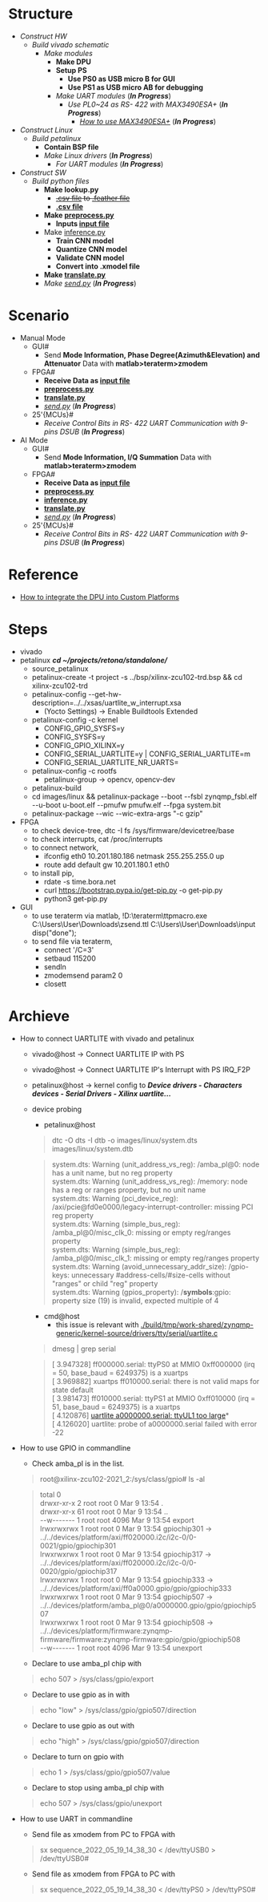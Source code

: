 # Structure
* *Construct HW*
    * *Build vivado schematic*
        * *Make modules*
            * **Make DPU**
            * **Setup PS**
                * **Use PS0 as USB micro B for GUI**
                * **Use PS1 as USB micro AB for debugging**
            * *Make UART modules* (***In Progress***)
                * *Use PL0~24 as RS- 422 with MAX3490ESA+* (***In Progress***)
                    * *[How to use MAX3490ESA+]()* (***In Progress***)
* *Construct Linux*
    * *Build petalinux*
        * **Contain BSP file**
        * *Make Linux drivers* (***In Progress***)
            * *For UART modules* (***In Progress***)
* *Construct SW*
    * *Build python files*
        * **Make lookup.py**
            * ~~[.csv file](./w_board/table.csv) to [.feather file](./w_board/table.feather)~~
            * **[.csv file](./w_board/table.csv)**
        * **Make [preprocess.py](./w_gui/preprocess.py)**
            * **Inputs [input file](./w_gui/input)**
        * Make [inference.py](./w_gui/inference.py)
            * **Train CNN model**
            * **Quantize CNN model**
            * **Validate CNN model**
            * **Convert into .xmodel file**
        * **Make [translate.py](./w_gui/translate.py)**
        * *Make [send.py](./w_gui/send.py)* (***In Progress***)
  

# Scenario
* Manual Mode
    * GUI#
        * Send **Mode Information, Phase Degree(Azimuth&Elevation) and Attenuator** Data with **matlab>teraterm>zmodem**
    * FPGA#
        * **Receive Data as [input file](./w_gui/input)**
        * **[preprocess.py](./w_gui/preprocess.py)**
        * **[translate.py](./w_gui/translate.py)**
        * *[send.py](./w_gui/send.py)* (***In Progress***)
    * 25'{MCUs}#
        * *Receive Control Bits in RS- 422 UART Communication with 9-pins DSUB* (***In Progress***)
* AI Mode
    * GUI#
        * Send **Mode Information, I/Q Summation** Data with **matlab>teraterm>zmodem**
    * FPGA#
        * **Receive Data as [input file](./w_gui/input)**
        * **[preprocess.py](./w_gui/preprocess.py)**
        * **[inference.py](./w_gui/inference.py)**
        * **[translate.py](./w_gui/translate.py)**
        * *[send.py](./w_gui/send.py)* (***In Progress***)
    * 25'{MCUs}#
        * *Receive Control Bits in RS- 422 UART Communication with 9-pins DSUB* (***In Progress***)
  

# Reference
* [How to integrate the DPU into Custom Platforms](https://docs.xilinx.com/r/en-US/ug1414-vitis-ai/Integrating-the-DPU-into-Custom-Platforms)

# Steps
* vivado
* petalinux ***cd ~/projects/retona/standalone/***
   * source_petalinux
   * petalinux-create -t project -s ../bsp/xilinx-zcu102-trd.bsp && cd xilinx-zcu102-trd
   * petalinux-config --get-hw-description=../../xsas/uartlite_w_interrupt.xsa
      * (Yocto Settings) → Enable Buildtools Extended
   * petalinux-config -c kernel
      * CONFIG_GPIO_SYSFS=y
      * CONFIG_SYSFS=y
      * CONFIG_GPIO_XILINX=y
      * CONFIG_SERIAL_UARTLITE=y | CONFIG_SERIAL_UARTLITE=m
      * CONFIG_SERIAL_UARTLITE_NR_UARTS=<total number of UARTs in the system>
   * petalinux-config -c rootfs
      * petalinux-group → opencv, opencv-dev
   * petalinux-build
   * cd images/linux && petalinux-package --boot --fsbl zynqmp_fsbl.elf --u-boot u-boot.elf --pmufw pmufw.elf --fpga system.bit
   * petalinux-package --wic --wic-extra-args "-c gzip"
* FPGA
   * to check device-tree, dtc -I fs /sys/firmware/devicetree/base
   * to check interrupts, cat /proc/interrupts
   * to connect network,
      * ifconfig eth0 10.201.180.186 netmask 255.255.255.0 up
      * route add default gw 10.201.180.1 eth0
   * to install pip, 
      * rdate -s time.bora.net
      * curl https://bootstrap.pypa.io/get-pip.py -o get-pip.py
      * python3 get-pip.py
* GUI
   * to use teraterm via matlab, !D:\teraterm\ttpmacro.exe C:\Users\User\Downloads\zsend.ttl C:\Users\User\Downloads\input
disp("done");
   * to send file via teraterm,
      * connect '/C=3'
      * setbaud 115200
      * sendln
      * zmodemsend param2 0
      * closett

# Archieve
* How to connect UARTLITE with vivado and petalinux
   * vivado@host -> Connect UARTLITE IP with PS
   * vivado@host -> Connect UARTLITE IP's Interrupt with PS IRQ_F2P
   * petalinux@host -> kernel config to ***Device drivers - Characters devices - Serial Drivers - Xilinx uartlite...***
   * device probing
      * petalinux@host
      > dtc -O dts -I dtb -o images/linux/system.dts images/linux/system.dtb
      
      > system.dts: Warning (unit_address_vs_reg): /amba_pl@0: node has a unit name, but no reg property  
      > system.dts: Warning (unit_address_vs_reg): /memory: node has a reg or ranges property, but no unit name  
      > system.dts: Warning (pci_device_reg): /axi/pcie@fd0e0000/legacy-interrupt-controller: missing PCI reg property  
      > system.dts: Warning (simple_bus_reg): /amba_pl@0/misc_clk_0: missing or empty reg/ranges property  
      > system.dts: Warning (simple_bus_reg): /amba_pl@0/misc_clk_1: missing or empty reg/ranges property  
      > system.dts: Warning (avoid_unnecessary_addr_size): /gpio-keys: unnecessary #address-cells/#size-cells without "ranges" or child "reg" property  
      > system.dts: Warning (gpios_property): /__symbols__:gpio: property size (19) is invalid, expected multiple of 4  

      * cmd@host
         * this issue is relevant with [./build/tmp/work-shared/zynqmp-generic/kernel-source/drivers/tty/serial/uartlite.c](https://elixir.bootlin.com/linux/latest/source/drivers/tty/serial/uartlite.c)
      > dmesg | grep serial
      
      > [    3.947328] ff000000.serial: ttyPS0 at MMIO 0xff000000 (irq = 50, base_baud = 6249375) is a xuartps  
      > [    3.969882] xuartps ff010000.serial: there is not valid maps for state default  
      > [    3.981473] ff010000.serial: ttyPS1 at MMIO 0xff010000 (irq = 51, base_baud = 6249375) is a xuartps  
      > [    4.120876] [uartlite a0000000.serial: ttyUL1 too large](https://m.blog.naver.com/PostView.naver?isHttpsRedirect=true&blogId=wmk2&logNo=220198111054)*  
      > [    4.126020] uartlite: probe of a0000000.serial failed with error -22  
   
* How to use GPIO in commandline
   * Check amba_pl is in the list.
   >root@xilinx-zcu102-2021_2:/sys/class/gpio# ls -al  
     
   >total 0  
   >drwxr-xr-x  2 root root    0 Mar  9 13:54 .  
   >drwxr-xr-x 61 root root    0 Mar  9 13:54 ..  
   >--w-------  1 root root 4096 Mar  9 13:54 export  
   >lrwxrwxrwx  1 root root    0 Mar  9 13:54 gpiochip301 -> ../../devices/platform/axi/ff020000.i2c/i2c-0/0-0021/gpio/gpiochip301  
   >lrwxrwxrwx  1 root root    0 Mar  9 13:54 gpiochip317 -> ../../devices/platform/axi/ff020000.i2c/i2c-0/0-0020/gpio/gpiochip317  
   >lrwxrwxrwx  1 root root    0 Mar  9 13:54 gpiochip333 -> ../../devices/platform/axi/ff0a0000.gpio/gpio/gpiochip333  
   >lrwxrwxrwx  1 root root    0 Mar  9 13:54 gpiochip507 -> ../../devices/platform/amba_pl@0/a0000000.gpio/gpio/gpiochip507  
   >lrwxrwxrwx  1 root root    0 Mar  9 13:54 gpiochip508 -> ../../devices/platform/firmware:zynqmp-firmware/firmware:zynqmp-firmware:gpio/gpio/gpiochip508  
   >--w-------  1 root root 4096 Mar  9 13:54 unexport  
   * Declare to use amba_pl chip with
   > echo 507 > /sys/class/gpio/export
   * Declare to use gpio as in with 
   > echo "low" > /sys/class/gpio/gpio507/direction
   * Declare to use gpio as out with
   > echo "high" > /sys/class/gpio/gpio507/direction
   * Declare to turn on gpio with
   > echo 1 > /sys/class/gpio/gpio507/value
   * Declare to stop using amba_pl chip with
   > echo 507 > /sys/class/gpio/unexport
   
* How to use UART in commandline
   * Send file as xmodem from PC to FPGA with 
   > sx sequence_2022_05_19_14_38_30 < /dev/ttyUSB0 > /dev/ttyUSB0#
   * Send file as xmodem from FPGA to PC with
   > sx sequence_2022_05_19_14_38_30 < /dev/ttyPS0 > /dev/ttyPS0#
